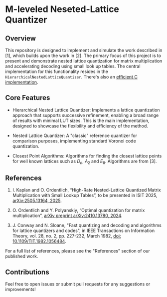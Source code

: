 # M-leveled Neseted-Lattice Quantizer

## Overview

This repository is designed to implement and simulate the work described in [1], which builds upon the work in [2]. The primary focus of this project is to present and demonstrate nested lattice quantization for matrix multiplication and accelerating decoding using small look up tables. The central implementation for this functionality resides in the `HierarchicalNestedLatticeQuantizer`.
There's also an [efficient C implementation](https://github.com/orimeirgit/NestedLatticeLut).

## Core Features

- Hierarchical Nested Lattice Quantizer: Implements a lattice quantization approach that supports successive refinement, enabling a broad range of results with minimal LUT sizes. This is the main implementation, designed to showcase the flexibility and efficiency of the method.

- Nested Lattice Quantizer: A "classic" reference quantizer for comparison purposes, implementing standard Voronoi code quantization.

- Closest Point Algorithms: Algorithms for finding the closest lattice points for well known lattices such as $D_n$, $A_2$ and $E_8$. Algorithms are from [3].

## References

1. I. Kaplan and O. Ordentlich, “High-Rate Nested-Lattice Quantized Matrix Multiplication with Small Lookup Tables”, to be presented in ISIT 2025, [arXiv:2505.13164, 2025](https://arxiv.org/abs/2505.13164).

2. O. Ordentlich and Y. Polyanskiy, “Optimal quantization for matrix multiplication”, [arXiv preprint arXiv:2410.13780, 2024](https://arxiv.org/abs/2410.13780).

3. J. Conway and N. Sloane, "Fast quantizing and decoding and algorithms for lattice quantizers and codes", in IEEE Transactions on Information Theory, vol. 28, no. 2, pp. 227-232, March 1982, [doi: 10.1109/TIT.1982.1056484](https://doi.org/10.1109/TIT.1982.1056484).

For a full list of references, please see the "References" section of our published work.

## Contributions
Feel free to open issues or submit pull requests for any suggestions or improvements!





